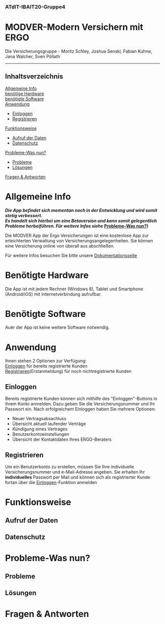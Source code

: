 ### ATdIT-IBAIT20-Gruppe4
# MODVER-Modern Versichern mit ERGO
Die  Versicherungsgruppe - Moritz Schley, Joshua Senski, Fabian Kuhne, Jana Walcher, Sven Pöllath
***
## Inhaltsverzeichnis
[Allgemeine Info](#allgemeine-info)  
[benötige Hardware](#benötigte-hardware)  
[benötigte Software](#benötigte-software)  
[Anwendung](#anwendung)  
* [Einloggen](#einloggen)
* [Registrieren](#registrieren) 

[Funktionsweise](#funktionsweise)  
 * [Aufruf der Daten](#aufruf-der-daten)  
 * [Datenschutz](#datenschutz)  
 
[Probleme-Was nun?](#probleme-was-nun?)  
 * [Probleme](#probleme)  
 * [Lösungen](#lösungen)  
 
[Fragen & Antworten](#f&a)  


<a name="allgemeine-info"/> 

# Allgemeine Info  

**_Die App befindet sich momentan noch in der Entwicklung und wird somit stetig verbessert.  
Es handelt sich hierbei um eine Betaversion und kann somit gelegentlich Probleme herbeiführen. 
Für weitere Infos siehe_ [Probleme-Was nun?](#probleme-was-nun?))**

Die MODVER App der Ergo Versicherungen ist eine kostenlose App zur erleichterten Verwaltung von Versicherungsangelegenheiten. Sie können eine Versicherung online von überall aus abschließen.  




Für weitere Infos besuchen Sie bitte unsere [Dokumentationsseite](https://github.com/SvenPoellath/ATdIT-IBAIT20-Gruppe4/tree/main/Documentation)


<a name="benötigte-hardware"/> 

# Benötigte Hardware  

Die App ist mit jedem Rechner (Windows 8), Tablet und Smartphone (Android/iOS) mit Internetverbindung aufrufbar.


<a name="benötigte-software"/>   

# Benötigte Software  

Auér der App ist keine weitere Software notwendig.

<a name="anwendung"/> 

# Anwendung  

Ihnen stehen 2 Optionen zur Verfügung:   
[Einloggen](#einloggen) für bereits registrierte Kunden  
[Registrieren](#registrieren)(Erstanmeldung) für noch nichtregistrierte Kunden  

<a name="einloggen"/> 

## Einloggen  

Bereits registrierte Kunden können sich mithilfe des "Einloggen"-Buttons in ihrem Konto anmelden. Dazu geben Sie die Versicherungsnummer und Ihr Passwort ein. Nach erfolgreichem Einloggen haben Sie mehrere Optionen:

- Neuer Vertragsabsachluss
- Übersicht aktuell laufender Verträge
- Kündigung eines Vertrages
- Benutzerkontoeinstellungen
- Übersicht der Kontaktdaten Ihres ERGO-Beraters 

<a name="registrieren"/> 

## Registrieren   

Um ein Benutzerkonto zu erstellen, müssen Sie Ihre individuelle Versicherungsnummer und e-Mail-Adresse angeben. Sie erhalten Ihr **individuelles** Passwort per Mail und können sich als registrierter Kunde fortan über die [Einloggen](#einloggen)-Funktion anmelden
<a name="funktionsweise"/> 

# Funktionsweise  

<a name="aufruf-der-daten"/> 

 ## Aufruf der Daten

<a name="datenschutz"/> 

 ## Datenschutz

<a name="probleme-was-nun?"/> 

# Probleme-Was nun?

<a name="probleme"/> 

 ## Probleme

<a name="lösungen"/> 

 ## Lösungen

<a name="f&a"/> 

# Fragen & Antworten
